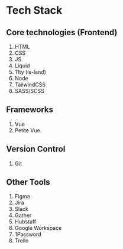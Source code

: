 # Tech Stack

## Core technologies (Frontend)

1. HTML
2. CSS
3. JS
4. Liquid
5. 11ty (is-land)
6. Node
7. TailwindCSS
8. SASS/SCSS

## Frameworks

1. Vue
2. Petite Vue

## Version Control

1. Git

## Other Tools

1. Figma
2. Jira
3. Slack
4. Gather
5. Hubstaff
6. Google Workspace
7. 1Password
8. Trello
